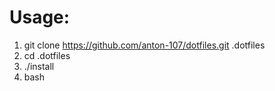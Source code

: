 # Usage:

1. git clone https://github.com/anton-107/dotfiles.git .dotfiles
2. cd .dotfiles
3. ./install
4. bash
